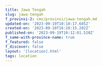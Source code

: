 ```yaml
---
title: Jawa Tengah
slug: jawa-tengah
f_provinsi-2: cms/provinsi/jawa-tengah.md
updated-on: '2023-09-19T10:10:17.685Z'
created-on: '2023-09-10T16:28:15.202Z'
published-on: '2023-09-19T10:12:01.520Z'
f_same-with-province-name: true
f_featured: false
f_discover: false
layout: '[location].html'
tags: location
---
```



